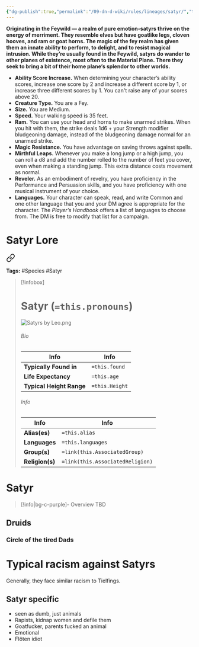 ```yaml
---
{"dg-publish":true,"permalink":"/09-dn-d-wiki/rules/lineages/satyr/","tags":["race","Feywild","satyr","fey"]}
---
```



**Originating in the Feywild — a realm of pure emotion-satyrs thrive on the energy of merriment. They resemble elves but have goatlike legs, cloven hooves, and ram or goat horns. The magic of the fey realm has given them an innate ability to perform, to delight, and to resist magical intrusion. While they’re usually found in the Feywild, satyrs do wander to other planes of existence, most often to the Material Plane. There they seek to bring a bit of their home plane’s splendor to other worlds.**

- **Ability Score Increase.** When determining your character’s ability scores, increase one score by 2 and increase a different score by 1, or increase three different scores by 1. You can't raise any of your scores above 20.
- **Creature Type.** You are a Fey.
- **Size.** You are Medium.
- **Speed.** Your walking speed is 35 feet.
- **Ram.** You can use your head and horns to make unarmed strikes. When you hit with them, the strike deals 1d6 + your Strength modifier bludgeoning damage, instead of the bludgeoning damage normal for an unarmed strike.
- **Magic Resistance.** You have advantage on saving throws against spells.
- **Mirthful Leaps.** Whenever you make a long jump or a high jump, you can roll a d8 and add the number rolled to the number of feet you cover, even when making a standing jump. This extra distance costs movement as normal.
- **Reveler.** As an embodiment of revelry, you have proficiency in the Performance and Persuasion skills, and you have proficiency with one musical instrument of your choice.
- **Languages.** Your character can speak, read, and write Common and one other language that you and your DM agree is appropriate for the character. The _Player’s Handbook_ offers a list of languages to choose from. The DM is free to modify that list for a campaign.

# Satyr Lore 

<div class="transclusion internal-embed is-loaded"><a class="markdown-embed-link" href="/09-dn-d-wiki/lore-wiki/species/satyr-lore/" aria-label="Open link"><svg xmlns="http://www.w3.org/2000/svg" width="24" height="24" viewBox="0 0 24 24" fill="none" stroke="currentColor" stroke-width="2" stroke-linecap="round" stroke-linejoin="round" class="svg-icon lucide-link"><path d="M10 13a5 5 0 0 0 7.54.54l3-3a5 5 0 0 0-7.07-7.07l-1.72 1.71"></path><path d="M14 11a5 5 0 0 0-7.54-.54l-3 3a5 5 0 0 0 7.07 7.07l1.71-1.71"></path></svg></a><div class="markdown-embed">






**Tags:** #Species #Satyr 
> [!infobox]
> # Satyr (`=this.pronouns`)
> ![Satyrs by Leo.png](/img/user/z_Assets/07.%20Images/Satyrs%20by%20Leo.png)
> ###### Bio
> | Info | Info |
>  |---|---|
> **Typically Found in** | `=this.found` |
> **Life Expectancy** | `=this.age` |
> **Typical Height Range**  | `=this.Height` |
> ###### Info
> | Info | Info | 
>  |---|---|
> **Alias(es)** | `=this.alias` |
>  **Languages** | `=this.languages` |
> **Group(s)** | `=link(this.AssociatedGroup)` |
> **Religion(s)** | `=link(this.AssociatedReligion)` |

# **Satyr**
> [!info|bg-c-purple]- Overview
TBD

## Druids
### Circle of the tired Dads 

# Typical racism against Satyrs 
Generally, they face similar racism to Tielfings. 
## Satyr specific
- seen as dumb, just animals 
- Rapists, kidnap women and defile them
- Goatfucker, parents fucked an animal
- Emotional 
- Flöten idiot

</div></div>

